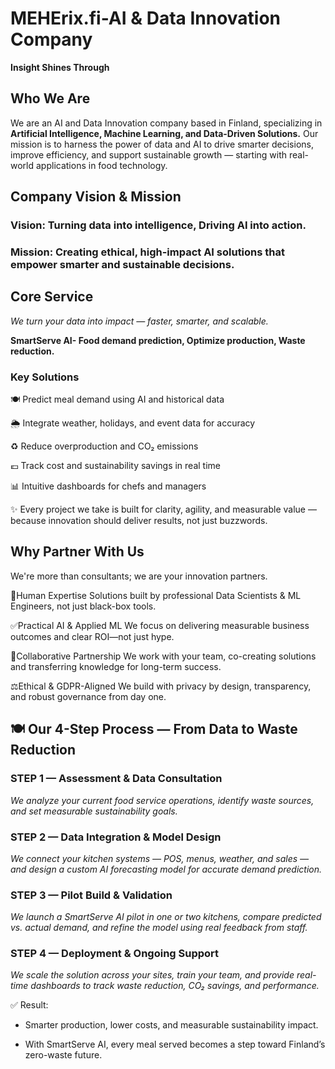 # MEHErix.fi-AI & Data Innovation Company

**Insight Shines Through**

## Who We Are
We are an AI and Data Innovation company based in Finland, specializing in **Artificial Intelligence, Machine Learning, and Data-Driven Solutions.**
Our mission is to harness the power of data and AI to drive smarter decisions, improve efficiency, and support sustainable growth — starting with real-world applications in food technology.

## Company Vision & Mission
### Vision: Turning data into intelligence, Driving AI into action.
### Mission: Creating ethical, high-impact AI solutions that empower smarter and sustainable decisions.

## Core Service
*We turn your data into impact — faster, smarter, and scalable.*

**SmartServe AI- Food demand prediction, Optimize production, Waste reduction.**

### Key Solutions

🍽️ Predict meal demand using AI and historical data

🌦️ Integrate weather, holidays, and event data for accuracy

♻️ Reduce overproduction and CO₂ emissions

💶 Track cost and sustainability savings in real time

📊 Intuitive dashboards for chefs and managers

✨ Every project we take is built for clarity, agility, and measurable value — because innovation should deliver results, not just buzzwords.

## Why Partner With Us
We're more than consultants; we are your innovation partners.

🧠Human Expertise
Solutions built by professional Data Scientists & ML Engineers, not just black-box tools.

✅Practical AI & Applied ML
We focus on delivering measurable business outcomes and clear ROI—not just hype.

🤝Collaborative Partnership
We work with your team, co-creating solutions and transferring knowledge for long-term success.

⚖️Ethical & GDPR-Aligned
We build with privacy by design, transparency, and robust governance from day one.

## 🍽️ Our 4-Step Process — From Data to Waste Reduction
### STEP 1 — Assessment & Data Consultation
*We analyze your current food service operations, identify waste sources, and set measurable sustainability goals.*

### STEP 2 — Data Integration & Model Design
*We connect your kitchen systems — POS, menus, weather, and sales — and design a custom AI forecasting model for accurate demand prediction.*

### STEP 3 — Pilot Build & Validation
*We launch a SmartServe AI pilot in one or two kitchens, compare predicted vs. actual demand, and refine the model using real feedback from staff.*

### STEP 4 — Deployment & Ongoing Support
*We scale the solution across your sites, train your team, and provide real-time dashboards to track waste reduction, CO₂ savings, and performance.*

✅ Result:
- Smarter production, lower costs, and measurable sustainability impact.

- With SmartServe AI, every meal served becomes a step toward Finland’s zero-waste future.
